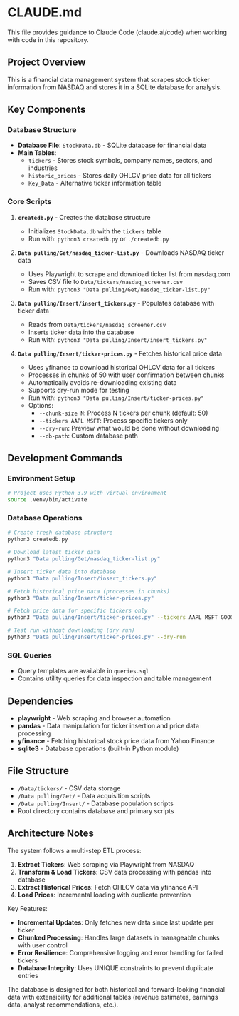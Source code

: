 # CLAUDE.md

This file provides guidance to Claude Code (claude.ai/code) when working with code in this repository.

## Project Overview

This is a financial data management system that scrapes stock ticker information from NASDAQ and stores it in a SQLite database for analysis.

## Key Components

### Database Structure
- **Database File**: `StockData.db` - SQLite database for financial data
- **Main Tables**:
  - `tickers` - Stores stock symbols, company names, sectors, and industries
  - `historic_prices` - Stores daily OHLCV price data for all tickers
  - `Key_Data` - Alternative ticker information table

### Core Scripts

1. **`createdb.py`** - Creates the database structure
   - Initializes `StockData.db` with the `tickers` table
   - Run with: `python3 createdb.py` or `./createdb.py`

2. **`Data pulling/Get/nasdaq_ticker-list.py`** - Downloads NASDAQ ticker data
   - Uses Playwright to scrape and download ticker list from nasdaq.com
   - Saves CSV file to `Data/tickers/nasdaq_screener.csv`
   - Run with: `python3 "Data pulling/Get/nasdaq_ticker-list.py"`

3. **`Data pulling/Insert/insert_tickers.py`** - Populates database with ticker data
   - Reads from `Data/tickers/nasdaq_screener.csv`
   - Inserts ticker data into the database
   - Run with: `python3 "Data pulling/Insert/insert_tickers.py"`

4. **`Data pulling/Insert/ticker-prices.py`** - Fetches historical price data
   - Uses yfinance to download historical OHLCV data for all tickers
   - Processes in chunks of 50 with user confirmation between chunks
   - Automatically avoids re-downloading existing data
   - Supports dry-run mode for testing
   - Run with: `python3 "Data pulling/Insert/ticker-prices.py"`
   - Options:
     - `--chunk-size N`: Process N tickers per chunk (default: 50)
     - `--tickers AAPL MSFT`: Process specific tickers only
     - `--dry-run`: Preview what would be done without downloading
     - `--db-path`: Custom database path

## Development Commands

### Environment Setup
```bash
# Project uses Python 3.9 with virtual environment
source .venv/bin/activate
```

### Database Operations
```bash
# Create fresh database structure
python3 createdb.py

# Download latest ticker data
python3 "Data pulling/Get/nasdaq_ticker-list.py"

# Insert ticker data into database
python3 "Data pulling/Insert/insert_tickers.py"

# Fetch historical price data (processes in chunks)
python3 "Data pulling/Insert/ticker-prices.py"

# Fetch price data for specific tickers only
python3 "Data pulling/Insert/ticker-prices.py" --tickers AAPL MSFT GOOGL

# Test run without downloading (dry run)
python3 "Data pulling/Insert/ticker-prices.py" --dry-run
```

### SQL Queries
- Query templates are available in `queries.sql`
- Contains utility queries for data inspection and table management

## Dependencies

- **playwright** - Web scraping and browser automation
- **pandas** - Data manipulation for ticker insertion and price data processing
- **yfinance** - Fetching historical stock price data from Yahoo Finance
- **sqlite3** - Database operations (built-in Python module)

## File Structure
- `/Data/tickers/` - CSV data storage
- `/Data pulling/Get/` - Data acquisition scripts
- `/Data pulling/Insert/` - Database population scripts
- Root directory contains database and primary scripts

## Architecture Notes

The system follows a multi-step ETL process:
1. **Extract Tickers**: Web scraping via Playwright from NASDAQ
2. **Transform & Load Tickers**: CSV data processing with pandas into database
3. **Extract Historical Prices**: Fetch OHLCV data via yfinance API
4. **Load Prices**: Incremental loading with duplicate prevention

Key Features:
- **Incremental Updates**: Only fetches new data since last update per ticker
- **Chunked Processing**: Handles large datasets in manageable chunks with user control
- **Error Resilience**: Comprehensive logging and error handling for failed tickers
- **Database Integrity**: Uses UNIQUE constraints to prevent duplicate entries

The database is designed for both historical and forward-looking financial data with extensibility for additional tables (revenue estimates, earnings data, analyst recommendations, etc.).